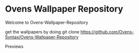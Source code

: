 # Ovens Wallpaper Repository
Welcome to Ovens-Wallpaper-Repository

get the wallpapers by doing 
git clone https://github.com/Ovens-Syntax/Ovens-Wallpaper-Repository 

Previews

